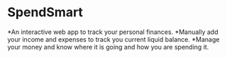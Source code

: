 # SpendSmart
*An interactive web app to track your personal finances. 
*Manually add your income and expenses to track you current liquid balance. 
*Manage your money and know where it is going and how you are spending it.